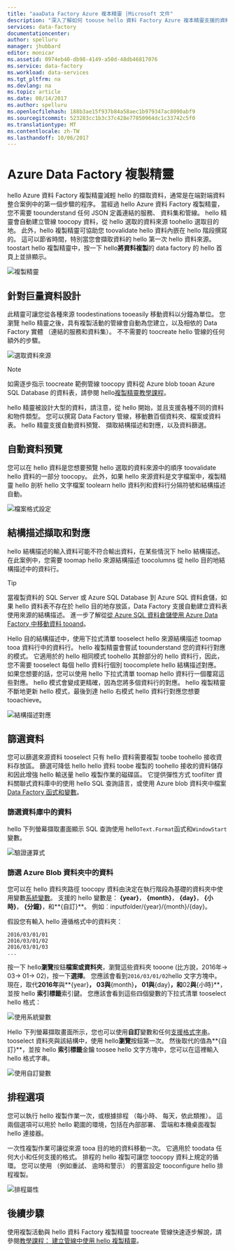 ```yaml
---
title: "aaaData Factory Azure 複本精靈 |Microsoft 文件"
description: "深入了解如何 toouse hello 資料 Factory Azure 複本精靈支援的資料來源 toosinks toocopy 資料。"
services: data-factory
documentationcenter: 
author: spelluru
manager: jhubbard
editor: monicar
ms.assetid: 0974eb40-db98-4149-a50d-48db46817076
ms.service: data-factory
ms.workload: data-services
ms.tgt_pltfrm: na
ms.devlang: na
ms.topic: article
ms.date: 08/14/2017
ms.author: spelluru
ms.openlocfilehash: 188b3ae15f937b84a58aec1b979347ac8090abf9
ms.sourcegitcommit: 523283cc1b3c37c428e77850964dc1c33742c5f0
ms.translationtype: MT
ms.contentlocale: zh-TW
ms.lasthandoff: 10/06/2017
---
```

# <a name="azure-data-factory-copy-wizard"></a>Azure Data Factory 複製精靈
hello Azure 資料 Factory 複製精靈減輕 hello 的擷取資料，通常是在端對端資料整合案例中的第一個步驟的程序。 當經過 hello Azure 資料 Factory 複製精靈，您不需要 toounderstand 任何 JSON 定義連結的服務、 資料集和管線。 hello 精靈會自動建立管線 toocopy 資料，從 hello 選取的資料來源 toohello 選取目的地。 此外，hello 複製精靈可協助您 toovalidate hello 資料內嵌在 hello 階段撰寫的。 這可以節省時間，特別當您會擷取資料的 hello 第一次 hello 資料來源。 toostart hello 複製精靈中，按一下 hello**將資料複製**的 data factory 的 hello 首頁上並排顯示。

![複製精靈](./media/data-factory-copy-wizard/copy-data-wizard.png)

## <a name="designed-for-big-data"></a>針對巨量資料設計
此精靈可讓您從各種來源 toodestinations tooeasily 移動資料以分鐘為單位。 您瀏覽 hello 精靈之後，具有複製活動的管線會自動為您建立，以及相依的 Data Factory 實體 （連結的服務和資料集）。 不不需要的 toocreate hello 管線的任何額外的步驟。   

![選取資料來源](./media/data-factory-copy-wizard/select-data-source-page.png)

> [!NOTE]
> 如需逐步指示 toocreate 範例管線 toocopy 資料從 Azure blob tooan Azure SQL Database 的資料表，請參閱 hello[複製精靈教學課程](data-factory-copy-data-wizard-tutorial.md)。
>
>

hello 精靈被設計大型的資料，請注意，從 hello 開始，並且支援各種不同的資料和物件類型。 您可以撰寫 Data Factory 管線，移動數百個資料夾、檔案或資料表。 hello 精靈支援自動資料預覽、 擷取結構描述和對應，以及資料篩選。

## <a name="automatic-data-preview"></a>自動資料預覽
您可以在 hello 資料是您想要預覽 hello 選取的資料來源中的順序 toovalidate hello 資料的一部分 toocopy。 此外，如果 hello 來源資料是文字檔案中，複製精靈 hello 剖析 hello 文字檔案 toolearn hello 資料列和資料行分隔符號和結構描述自動。

![檔案格式設定](./media/data-factory-copy-wizard/file-format-settings.png)

## <a name="schema-capture-and-mapping"></a>結構描述擷取和對應
hello 結構描述的輸入資料可能不符合輸出資料，在某些情況下 hello 結構描述。 在此案例中，您需要 toomap hello 來源結構描述 toocolumns 從 hello 目的地結構描述中的資料行。

> [!TIP]
> 當複製資料的 SQL Server 或 Azure SQL Database 到 Azure SQL 資料倉儲，如果 hello 資料表不存在於 hello 目的地存放區，Data Factory 支援自動建立資料表使用來源的結構描述。 進一步了解從[從 Azure SQL 資料倉儲使用 Azure Data Factory 中移動資料 tooand](./data-factory-azure-sql-data-warehouse-connector.md)。
>

Hello 目的結構描述中，使用下拉式清單 tooselect hello 來源結構描述 toomap tooa 資料行中的資料行。 hello 複製精靈會嘗試 toounderstand 您的資料行對應的模式。 它適用於的 hello 相同模式 toohello 其餘部分的 hello 資料行，因此，您不需要 tooselect 每個 hello 資料行個別 toocomplete hello 結構描述對應。 如果您想要的話，您可以使用 hello 下拉式清單 toomap hello 資料行一個覆寫這些對應。 hello 模式會變成更精確，因為您將多個資料行的對應。 hello 複製精靈不斷地更新 hello 模式，最後到達 hello 右模式 hello 資料行對應您想要 tooachieve。     

![結構描述對應](./media/data-factory-copy-wizard/schema-mapping.png)

## <a name="filtering-data"></a>篩選資料
您可以篩選來源資料 tooselect 只有 hello 資料需要複製 toobe toohello 接收資料存放區。 篩選可降低 hello hello 資料 toobe 複製的 toohello 接收的資料儲存和因此增強 hello 輸送量 hello 複製作業的磁碟區。 它提供彈性方式 toofilter 資料關聯式資料庫中的使用 hello SQL 查詢語言，或使用 Azure blob 資料夾中檔案[Data Factory 函式和變數](data-factory-functions-variables.md)。   

### <a name="filtering-of-data-in-a-database"></a>篩選資料庫中的資料
hello 下列螢幕擷取畫面顯示 SQL 查詢使用 hello`Text.Format`函式和`WindowStart`變數。

![驗證運算式](./media/data-factory-copy-wizard/validate-expressions.png)

### <a name="filtering-of-data-in-an-azure-blob-folder"></a>篩選 Azure Blob 資料夾中的資料
您可以在 hello 資料夾路徑 toocopy 資料由決定在執行階段為基礎的資料夾中使用變數[系統變數](data-factory-functions-variables.md#data-factory-system-variables)。 支援的 hello 變數是： **{year}**， **{month}**， **{day}**， **{小時}**， **{分鐘}**，和**{自訂}**。 例如︰inputfolder/{year}/{month}/{day}。

假設您有輸入 hello 遵循格式中的資料夾：

    2016/03/01/01
    2016/03/01/02
    2016/03/01/03
    ...

按一下 hello**瀏覽**按鈕**檔案或資料夾**，瀏覽這些資料夾 tooone (比方說，2016年-> 03-> 01-> 02)，按一下**選擇**。 您應該會看到`2016/03/01/02`hello 文字方塊中。 現在，取代**2016年**與**{year}**， **03**與**{month}**， **01**與**{day}**，和**02**與**{小時}**，並按 hello  **索引標籤**索引鍵。 您應該會看到這些四個變數的下拉式清單 tooselect hello 格式：

![使用系統變數](./media/data-factory-copy-wizard/blob-standard-variables-in-folder-path.png)   

Hello 下列螢幕擷取畫面所示，您也可以使用**自訂**變數和任何[支援格式字串](https://msdn.microsoft.com/library/8kb3ddd4.aspx)。 tooselect 資料夾與該結構中，使用 hello**瀏覽**按鈕第一次。 然後取代的值為**{自訂}**，並按 hello  **索引標籤**金鑰 toosee hello 文字方塊中，您可以在這裡輸入 hello 格式字串。     

![使用自訂變數](./media/data-factory-copy-wizard/blob-custom-variables-in-folder-path.png)

## <a name="scheduling-options"></a>排程選項
您可以執行 hello 複製作業一次，或根據排程 （每小時、 每天，依此類推）。 這兩個選項可以用於 hello 範圍的環境，包括在內部部署、 雲端和本機桌面複製 hello 連接器。

一次性複製作業可讓從來源 tooa 目的地的資料移動一次。 它適用於 toodata 任何大小和任何支援的格式。 排程的 hello 複製可讓您 toocopy 資料上規定的循環。 您可以使用 （例如重試、 逾時和警示） 的豐富設定 tooconfigure hello 排程複製。

![排程屬性](./media/data-factory-copy-wizard/scheduling-properties.png)

## <a name="next-steps"></a>後續步驟
使用複製活動與 hello 資料 Factory 複製精靈 toocreate 管線快速逐步解說，請參閱[教學課程： 建立管線中使用 hello 複製精靈](data-factory-copy-data-wizard-tutorial.md)。
